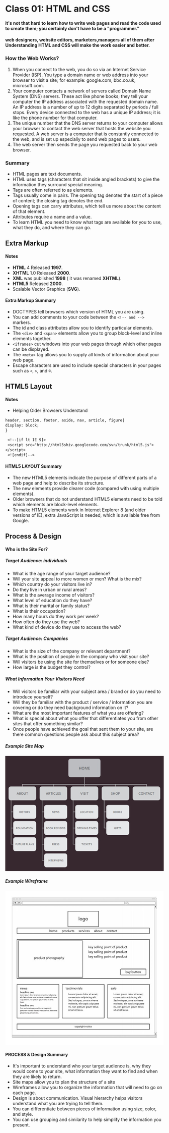 # Class 01: HTML and CSS 


#### it's not that hard to learn how to write web pages and read the code used to create them; you certainly don't have to be a "programmer."
#### web designers, website editors, marketers,managers all of them after Understanding HTML and CSS will make the work easier and better.
#### 

### How the Web Works?
1. When you connect to the web,
you do so via an Internet Service
Provider (ISP). You type a
domain name or web address
into your browser to visit a site;
for example: google.com,
bbc.co.uk, microsoft.com.
2. Your computer contacts a
network of servers called
Domain Name System (DNS)
servers. These act like phone
books; they tell your computer
the IP address associated with
the requested domain name.
An IP address is a number
of up to 12 digits separated
by periods / full stops. Every
device connected to the web
has a unique IP address; it is
like the phone number for that
computer.
3. The unique number that the
DNS server returns to your
computer allows your browser
to contact the web server
that hosts the website you
requested. A web server is a
computer that is constantly
connected to the web, and is set
up especially to send web pages
to users.
4. The web server then sends the
page you requested back to your
web browser.

### Summary
- HTML pages are text documents.
- HTML uses tags (characters that sit inside angled
brackets) to give the information they surround special
meaning.
- Tags are often referred to as elements.
- Tags usually come in pairs. The opening tag denotes
the start of a piece of content; the closing tag denotes
the end.
- Opening tags can carry attributes, which tell us more
about the content of that element.
- Attributes require a name and a value.
- To learn HTML you need to know what tags are
available for you to use, what they do, and where they
can go.

## Extra Markup

#### Notes
- **HTML** 4 Released **1997**.
- **XHTML** 1.0 Released **2000**.
- **XML** was published **1998** ( it was renamed **XHTML**).
- **HTML5** Released **2000**.
- Scalable Vector Graphics (**SVG**).
#### Extra Markup Summary
- DOCTYPES tell browsers which version of HTML you are using.
- You can add comments to your code between the `<!-- and -->` markers.
- The id and class attributes allow you to identify particular elements.
- The `<div>` and `<span>` elements allow you to group block-level and inline elements together.
- `<iframes>` cut windows into your web pages through which other pages can be displayed.
- The `<meta>` tag allows you to supply all kinds of information about your web page.
- Escape characters are used to include special characters in your pages such as `<`, `>`, and `©`.

## HTML5 Layout

#### Notes
- Helping Older Browsers Understand
```
header, section, footer, aside, nav, article, figure{
display: block;
}
```
```
 <!--[if lt IE 9]>
 <script src="http://html5shiv.googlecode.com/svn/trunk/html5.js"></script>
 <![endif]-->
```

#### HTML5 LAYOUT Summary

- The new HTML5 elements indicate the purpose of different parts of a web page and help to describe its structure.
- The new elements provide clearer code (compared with using multiple <div> elements).
- Older browsers that do not understand HTML5 elements need to be told which elements are block-level elements.
- To make HTML5 elements work in Internet Explorer 8 (and older versions of IE), extra JavaScript is needed, which is available free from Google.

## Process & Design

#### Who is the Site For?

##### Target Audience: individuals
- What is the age range of your target audience?
- Will your site appeal to more women or men? What is the mix?
- Which country do your visitors live in?
- Do they live in urban or rural areas?
- What is the average income of visitors?
- What level of education do they have?
- What is their marital or family status?
- What is their occupation?
- How many hours do they work per week?
- How often do they use the web?
- What kind of device do they use to access the web?

##### Target Audience: Companies
- What is the size of the company or relevant department?
- What is the position of people in the company who visit your site?
- Will visitors be using the site for themselves or for someone else?
- How large is the budget they control?

##### What Information Your Visitors Need
- Will visitors be familiar with your subject area / brand or do you need to introduce yourself?
- Will they be familiar with the product / service / information you are covering or do they need background information on it?
- What are the most important features of what you are offering?
- What is special about what you offer that differentiates you from other sites that offer something similar?
- Once people have achieved the goal that sent them to your site, are there common questions people ask about this subject area?

##### Example Site Map
![Example Site Map](siteMap.jpg)

##### Example Wireframe
![wireframe](wireFrame2.jpg)

#### PROCESS & Design Summary
- It's important to understand who your target audience is, why they would come to your site, what information they want to find and when they are likely to return.
- Site maps allow you to plan the structure of a site
- Wireframes allow you to organize the information that
will need to go on each page.
- Design is about communication. Visual hierarchy helps visitors understand what you are trying to tell them.
- You can differentiate between pieces of information using size, color, and style.
- You can use grouping and similarity to help simplify
the information you present.

